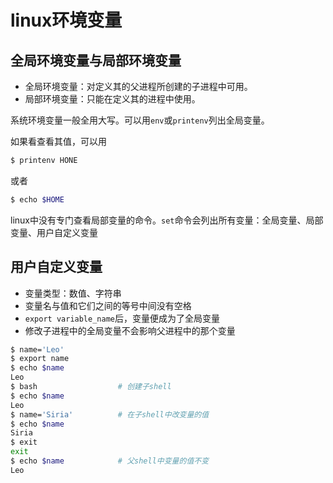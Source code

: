 # linux环境变量

## 全局环境变量与局部环境变量

- 全局环境变量：对定义其的父进程所创建的子进程中可用。
- 局部环境变量：只能在定义其的进程中使用。

系统环境变量一般全用大写。可以用`env`或`printenv`列出全局变量。

如果看查看其值，可以用

```bash
$ printenv HONE
```

或者

```bash
$ echo $HOME
```

linux中没有专门查看局部变量的命令。`set`命令会列出所有变量：全局变量、局部变量、用户自定义变量

## 用户自定义变量

- 变量类型：数值、字符串
- 变量名与值和它们之间的等号中间没有空格
- `export variable_name`后，变量便成为了全局变量
- 修改子进程中的全局变量不会影响父进程中的那个变量

```bash
$ name='Leo'
$ export name
$ echo $name
Leo
$ bash                  # 创建子shell
$ echo $name
Leo
$ name='Siria'          # 在子shell中改变量的值
$ echo $name
Siria
$ exit
exit
$ echo $name            # 父shell中变量的值不变
Leo
```
